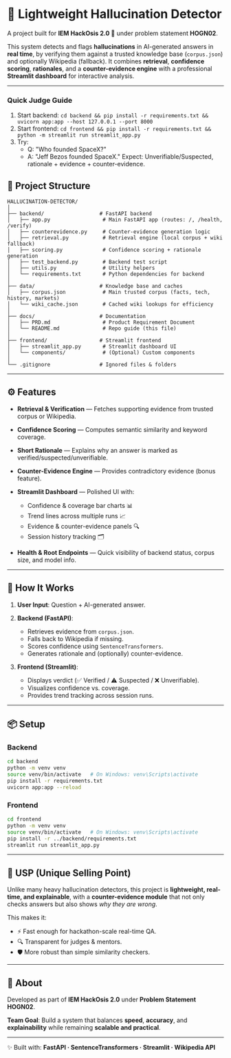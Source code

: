 # 🧠 Lightweight Hallucination Detector

A project built for **IEM HackOsis 2.0 🚀** under problem statement **HOGN02**.

This system detects and flags **hallucinations** in AI-generated answers in **real time**, by verifying them against a trusted knowledge base (`corpus.json`) and optionally Wikipedia (fallback). It combines **retrieval**, **confidence scoring**, **rationales**, and a **counter-evidence engine** with a professional **Streamlit dashboard** for interactive analysis.

---

### Quick Judge Guide
1) Start backend: `cd backend && pip install -r requirements.txt && uvicorn app:app --host 127.0.0.1 --port 8000`
2) Start frontend: `cd frontend && pip install -r requirements.txt && python -m streamlit run streamlit_app.py`
3) Try:
   - Q: "Who founded SpaceX?"
   - A: "Jeff Bezos founded SpaceX."
   Expect: Unverifiable/Suspected, rationale + evidence + counter-evidence.


## 📂 Project Structure

```
HALLUCINATION-DETECTOR/
│
├── backend/                  # FastAPI backend
│   ├── app.py                 # Main FastAPI app (routes: /, /health, /verify)
│   ├── counterevidence.py     # Counter-evidence generation logic
│   ├── retrieval.py           # Retrieval engine (local corpus + wiki fallback)
│   ├── scoring.py             # Confidence scoring + rationale generation
│   ├── test_backend.py        # Backend test script
│   ├── utils.py               # Utility helpers
│   └── requirements.txt       # Python dependencies for backend
│
├── data/                     # Knowledge base and caches
│   ├── corpus.json            # Main trusted corpus (facts, tech, history, markets)
│   └── wiki_cache.json        # Cached wiki lookups for efficiency
│
├── docs/                     # Documentation
│   ├── PRD.md                 # Product Requirement Document
│   └── README.md              # Repo guide (this file)
│
├── frontend/                 # Streamlit frontend
│   ├── streamlit_app.py       # Streamlit dashboard UI
│   └── components/            # (Optional) Custom components
│
└── .gitignore                # Ignored files & folders
```

---

## ⚙️ Features

* **Retrieval & Verification** — Fetches supporting evidence from trusted corpus or Wikipedia.
* **Confidence Scoring** — Computes semantic similarity and keyword coverage.
* **Short Rationale** — Explains why an answer is marked as verified/suspected/unverifiable.
* **Counter-Evidence Engine** — Provides contradictory evidence (bonus feature).
* **Streamlit Dashboard** — Polished UI with:

  * Confidence & coverage bar charts 📊
  * Trend lines across multiple runs 📈
  * Evidence & counter-evidence panels 🔍
  * Session history tracking 🗂️
* **Health & Root Endpoints** — Quick visibility of backend status, corpus size, and model info.

---

## 🚀 How It Works

1. **User Input**: Question + AI-generated answer.
2. **Backend (FastAPI)**:

   * Retrieves evidence from `corpus.json`.
   * Falls back to Wikipedia if missing.
   * Scores confidence using `SentenceTransformers`.
   * Generates rationale and (optionally) counter-evidence.
3. **Frontend (Streamlit)**:

   * Displays verdict (✅ Verified / ⚠️ Suspected / ❌ Unverifiable).
   * Visualizes confidence vs. coverage.
   * Provides trend tracking across session runs.

---

## 📦 Setup

### Backend

```bash
cd backend
python -m venv venv
source venv/bin/activate   # On Windows: venv\Scripts\activate
pip install -r requirements.txt
uvicorn app:app --reload
```

### Frontend

```bash
cd frontend
python -m venv venv
source venv/bin/activate   # On Windows: venv\Scripts\activate
pip install -r ../backend/requirements.txt
streamlit run streamlit_app.py
```

---

## 🔑 USP (Unique Selling Point)

Unlike many heavy hallucination detectors, this project is **lightweight, real-time, and explainable**, with a **counter-evidence module** that not only checks answers but also shows *why they are wrong*.

This makes it:

* ⚡ Fast enough for hackathon-scale real-time QA.
* 🔍 Transparent for judges & mentors.
* 🛡️ More robust than simple similarity checkers.

---

## 📌 About

Developed as part of **IEM HackOsis 2.0** under **Problem Statement HOGN02**.

**Team Goal**: Build a system that balances **speed**, **accuracy**, and **explainability** while remaining **scalable and practical**.

---

✨ Built with: **FastAPI · SentenceTransformers · Streamlit · Wikipedia API**
